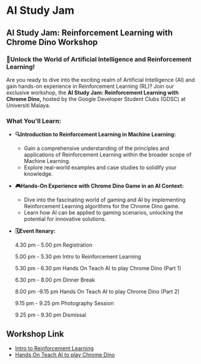 # AI Study Jam

## AI Study Jam: Reinforcement Learning with Chrome Dino Workshop

### 🚀Unlock the World of Artificial Intelligence and Reinforcement Learning!

Are you ready to dive into the exciting realm of Artificial Intelligence (AI) and gain hands-on experience in Reinforcement Learning (RL)? Join our exclusive workshop, the **AI Study Jam: Reinforcement Learning with Chrome Dino,** hosted by the Google Developer Student Clubs (GDSC) at Universiti Malaya.

### What You'll Learn:

- **🔍Introduction to Reinforcement Learning in Machine Learning:**
  * Gain a comprehensive understanding of the principles and applications of Reinforcement Learning within the broader scope of Machine Learning.
  * Explore real-world examples and case studies to solidify your knowledge.

- **🎮Hands-On Experience with Chrome Dino Game in an AI Context:**
  * Dive into the fascinating world of gaming and AI by implementing Reinforcement Learning algorithms for the Chrome Dino game.
  * Learn how AI can be applied to gaming scenarios, unlocking the potential for innovative solutions.

- **🗓️Event Itenary:**

  4.30 pm - 5.00 pm
    Registration

  5.00 pm - 5.30 pm
    Intro to Reinforcement Learning
  
  5.30 pm - 6.30 pm
    Hands On Teach AI to play Chrome Dino (Part 1)

  6.30 pm - 8.00 pm
    Dinner Break
  
  8.00 pm -9.15 pm
    Hands On Teach AI to play Chrome Dino (Part 2)
  
  9.15 pm - 9.25 pm
    Photography Session

  9.25 pm - 9.30 pm
    Dismissal

## Workshop Link
* [Intro to Reinforcement Learning](./IntroToRL/README.md)
* [Hands On Teach AI to play Chrome Dino](./HandsOnChromeDino/README.md)

  


